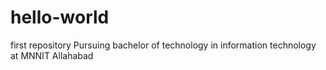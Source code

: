 # hello-world
first repository
Pursuing bachelor of technology in information technology at MNNIT Allahabad
